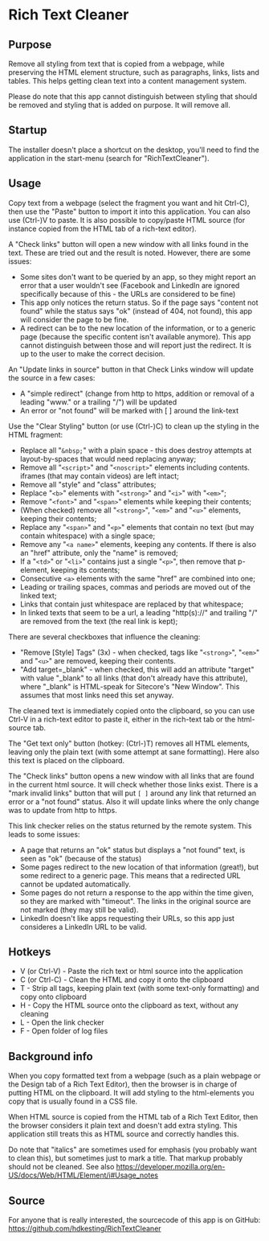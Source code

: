 Rich Text Cleaner
=================

Purpose
-------

Remove all styling from text that is copied from a webpage, while preserving the HTML element structure, such as paragraphs, links, lists and tables. This helps getting clean text into a content management system.

Please do note that this app cannot distinguish between styling that should be removed and styling that is added on purpose. It will remove all.

Startup
-------

The installer doesn't place a shortcut on the desktop, you'll need to find the application in the start-menu (search for "RichTextCleaner").

Usage
-----

Copy text from a webpage (select the fragment you want and hit Ctrl-C), then use the "Paste" button to import it into this application. You can also use (Ctrl-)V to paste. It is also possible to copy/paste HTML source (for instance copied from the HTML tab of a rich-text editor).

A "Check links" button will open a new window with all links found in the text. These are tried out and the result is noted. 
However, there are some issues:

* Some sites don't want to be queried by an app, so they might report an error that a user wouldn't see (Facebook and LinkedIn are ignored specifically because of this - the URLs are considered to be fine)
* This app only notices the return status. So if the page says "content not found" while the status says "ok" (instead of 404, not found), this app will consider the page to be fine.
* A redirect can be to the new location of the information, or to a generic page (because the specific content isn't available anymore). This app cannot distinguish between those and will report just the redirect. It is up to the user to make the correct decision.

An "Update links in source" button in that Check Links window will update the source in a few cases:

* A "simple redirect" (change from http to https, addition or removal of a leading "www." or a trailing "/") will be updated
* An error or "not found" will be marked with [ ] around the link-text

Use the "Clear Styling" button (or use (Ctrl-)C) to clean up the styling in the HTML fragment:

* Replace all "`&nbsp;`" with a plain space - this does destroy attempts at layout-by-spaces that would need replacing anyway;
* Remove all "`<script>`" and "`<noscript>`" elements including contents. iframes (that may contain videos) are left intact;
* Remove all "style" and "class" attributes;
* Replace "`<b>`" elements with "`<strong>`" and "`<i>`" with "`<em>`";
* Remove "`<font>`" and "`<span>`" elements while keeping their contents;
* (When checked) remove all "`<strong>`", "`<em>`" and "`<u>`" elements, keeping their contents;
* Replace any "`<span>`" and "`<p>`" elements that contain no text (but may contain whitespace) with a single space;
* Remove any "`<a name>`" elements, keeping any contents. If there is also an "href" attribute, only the "name" is removed;
* If a "`<td>`" or "`<li>`" contains just a single "`<p>`", then remove that p-element, keeping its contents;
* Consecutive `<a>` elements with the same "href" are combined into one;
* Leading or trailing spaces, commas and periods are moved out of the linked text;
* Links that contain just whitespace are replaced by that whitespace;
* In linked texts that seem to be a url, a leading "http(s)://" and trailing "/" are removed from the text (the real link is kept);

There are several checkboxes that influence the cleaning:

* "Remove [Style] Tags" (3x) - when checked, tags like "`<strong>`", "`<em>`" and "`<u>`" are removed, keeping their contents.
* "Add target=_blank" - when checked, this will add an attribute "target" with value "_blank" to all links (that don't already have this attribute), where "_blank" is HTML-speak for Sitecore's "New Window". This assumes that most links need this set anyway.

The cleaned text is immediately copied onto the clipboard, so you can use Ctrl-V in a rich-text editor to paste it, either in the rich-text tab or the html-source tab.

The "Get text only" button (hotkey: (Ctrl-)T) removes all HTML elements, leaving only the plain text (with some attempt at sane formatting). Here also this text is placed on the clipboard.

The "Check links" button opens a new window with all links that are found in the current html source. It will check whether those links exist. There is a "mark invalid links" button that will put `[ ]` around any link that returned an error or a "not found" status. Also it will update links where the only change was to update from http to https.

This link checker relies on the status returned by the remote system. This leads to some issues:

* A page that returns an "ok" status but displays a "not found" text, is seen as "ok" (because of the status)
* Some pages redirect to the new location of that information (great!), but some redirect to a generic page. This means that a redirected URL cannot be updated automatically.
* Some pages do not return a response to the app within the time given, so they are marked with "timeout". The links in the original source are not marked (they may still be valid).
* LinkedIn doesn't like apps requesting their URLs, so this app just consideres a LinkedIn URL to be valid.

Hotkeys
-------

* V (or Ctrl-V) - Paste the rich text or html source into the application
* C (or Ctrl-C) - Clean the HTML and copy it onto the clipboard
* T             - Strip all tags, keeping plain text (with some text-only formatting) and copy onto clipboard
* H             - Copy the HTML source onto the clipboard as text, without any cleaning
* L             - Open the link checker
* F             - Open folder of log files

Background info
---------------

When you copy formatted text from a webpage (such as a plain webpage or the Design tab of a Rich Text Editor), then the browser is in charge of putting HTML on the clipboard. It will add styling to the html-elements you copy that is usually found in a CSS file.

When HTML source is copied from the HTML tab of a Rich Text Editor, then the browser considers it plain text and doesn't add extra styling. This application still treats this as HTML source and correctly handles this.

Do note that "italics" are sometimes used for emphasis (you probably want to clean this), but sometimes just to mark a title. That markup probably should not be cleaned. See also https://developer.mozilla.org/en-US/docs/Web/HTML/Element/i#Usage_notes

Source
------

For anyone that is really interested, the sourcecode of this app is on GitHub: https://github.com/hdkesting/RichTextCleaner
